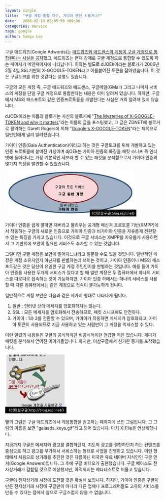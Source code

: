 ```yaml
---
layout: single
title:  "구글 계정 통합 착수, 가이아 엔진 시동거나?"
date:   2006-02-10 05:05:59 +09:00
categories: service
tags: google
author: Samgu Lee
---
```

구글 애드워즈(Google Adwords)는 [애드워즈와 애드센스의 계정이 구글 계정으로 통합된다는 사실을 공지](https://adwords.google.com/support/bin/answer.py?answer=24823&#038;hl=ko)했고, 애드워즈는 현재 강제로 구글 계정으로 통합할 수 있도록 하는 페이지가 메인페이지에 나타납니다. 이와는 별도로 dJOEk이라는 블로거가 2006년 2월 4일 SSL기반의 X-GOOGLE-TOKEN라고 이름붙여진 토큰을 잡아냈습니다. 이 것은 구글토크를 위한 것같다는 설명도 있습니다.

구글의 모든 계정 즉, 구글 애드워즈와 애드센스, 구글메일(GMail) 그리고 나머지 서비스의 계정을 단일 구글 계정으로 통합한다는 내용은 이미 알려져 있습니다. 하지만, 구글에서 MS의 패스포트와 같은 인증프로토콜을 개발한다는 사실은 거의 알려져 있지 않습니다.

dJOEk이라는 이름의 블로거는 자신의 블로거에 "[The Mysteries of X-GOOGLE-TOKEN and why it matters](http://dystopics.dump.be/2006/02/04/the-mysteries-of-x-google-token-and-why-it-matters/)"라는 이름의 글을 포스팅했고, 그 글은 ZDNET에 블로거로 활약하는 Garett Rogers에 의해 "[Google's X-GOOGLE-TOKEN](http://blogs.zdnet.com/Google/?p=93)"라는 제목으로 일반인에게 널리 알려졌습니다.

가이아 인증(Gaia Authentication)이라고 하는 것은 구글토크를 위해 개발하고 있는 인증 프로토콜에 붙여진 가칭이며 djOEk는 가이아 인증의 특징을 패킷 스니프 즉 인터넷에 돌아다니는 가장 기본적인 세포라 할 수 있는 패킷을 분석함으로서 가이아 인증의 몇가지 특징을 발견할 수 있었습니다.

![가이아 인증 서비스 구조](/assets/gaia.jpg)

가이아 인증을 쉽게 말하면 재버라고 불리우는 공개형 메신져 프로토콜 기반(XMPP)에서 작동하는 구글의 새로운 인증으로 가이아 인증과 비가이아 인증을 자유롭게 전환할 수 있는 특징을 가지고 있습니다. 이것으로 구글 서비스는 XMPP를 자유롭게 사용하면서 그 기반위에 보안이 필요한 서비스도 추가할 수 있는 것입니다.

그렇다면 구글 계정은 보안이 떨어지느냐라고 질문할 수도 있을 것입니다. 일반적인 계정은 계정 소유자인지 아닌지를 판별하는데 쓰이는 것이고, 가이아 인증이나 MS의 패스포트같은 것은 당신이 유일한 구글 계정 주인인지를 판별하는 것입니다. 예를 들어 가이아 인증을 사용한 두개의 서비스가 있다고 할 때 일반 계정은 두 컴퓨터에서 하나의 서비스를 따로따로 접속하는 것이 가능하지만, 가이아 인증 하에서는 하나의 서비스를 사용할 때 다른 컴퓨터에서는 같은 계정으로 접속이 불가능하게 됩니다.

일반적으로 계정 보안은 다음과 같은 세가지 형태로 나타나게 됩니다.

1. 일반 : 인터넷 상의 메세지를 암호화하지는 않는다.
2. SSL : 모든 메세지를 암호화해서 전송하므로, 패킷 스니프해도 안전하다.
3. 가이아 : 1과 2를 전환할 수 있으며, 가이아가 작동하면 메세지가 암호화되고, 가이아 토큰이 사용되므로 지금 사용하고 있는 사람만이 그 계정을 억세스할 수 있다.

이런 일련의 내용들은 구글의 공식적이던 비공식적이던 언급한 적은 없습니다. 게다가 패킷을 분석해서 얻어진 이야기들입니다. 하지만, 이삼구글에서 신기한 증거를 포착했습니다.

![가이아 프로토콜 증거](/assets/gaiaads_keys.jpg)

옆의 그림은 구글 애드워즈에서 계정통합을 권고하는 페이지에 쓰인 그림입니다. 그 그림의 이름을 보면 "gaiaads_keys.gif"라고 되어 있습니다. 마치 X-File을 연상케합니다.

지금까지 구글은 메세지와 광고를 결합하던지, 지도와 광고를 결합하던지 하는 컨텐츠를 중심으로 하고 광고를 부가해서 서비스하는 형태로 사업을 진행하고 있습니다. 이런 형태에서 처음으로 상거래를 추진한 것은 다름아닌 미국판 유료 네이버 지식인인 구글 앤서(Google Answers)입니다. 그 후에 구글 비디오가 출현했습니다. 구글 베이스도 전자상거래가 결합될 것으로 예상했지만, 아직까지는 베타테스트로 머물고 있습니다.

구글이 전자상거래 시장에 도전할 것은 확실해 보입니다. 하지만, 가이아 인증은 구글이 만든 전자상거래 시장에 구글만이 아니라 다른 업체나 프로그래머들도 고유의 서비스를 만들 수 있다는 점에서 참으로 구글스럽지 않을 수 없습니다.
